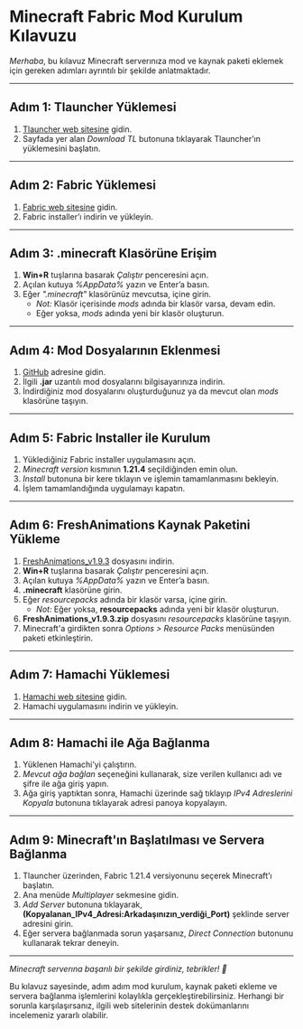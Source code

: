 # Minecraft Fabric Mod Kurulum Kılavuzu

*Merhaba*, bu kılavuz Minecraft serverınıza mod ve kaynak paketi eklemek için gereken adımları ayrıntılı bir şekilde anlatmaktadır.

---

## Adım 1: Tlauncher Yüklemesi

1. [Tlauncher web sitesine](https://tlauncher.org/en/) gidin.
2. Sayfada yer alan *Download TL* butonuna tıklayarak Tlauncher’ın yüklemesini başlatın.

---

## Adım 2: Fabric Yüklemesi

1. [Fabric web sitesine](https://fabricmc.net/use/installer/) gidin.
2. Fabric installer’ı indirin ve yükleyin.

---

## Adım 3: .minecraft Klasörüne Erişim

1. **Win+R** tuşlarına basarak *Çalıştır* penceresini açın.
2. Açılan kutuya *%AppData%* yazın ve Enter’a basın.
3. Eğer *".minecraft"* klasörünüz mevcutsa, içine girin.  
   - *Not:* Klasör içerisinde *mods* adında bir klasör varsa, devam edin.  
   - Eğer yoksa, *mods* adında yeni bir klasör oluşturun.

---

## Adım 4: Mod Dosyalarının Eklenmesi

1. [GitHub](https://github.com/DeIIy/Minecraft-Mods/tree/main/mods) adresine gidin.
2. İlgili **.jar** uzantılı mod dosyalarını bilgisayarınıza indirin.
3. İndirdiğiniz mod dosyalarını oluşturduğunuz ya da mevcut olan *mods* klasörüne taşıyın.

---

## Adım 5: Fabric Installer ile Kurulum

1. Yüklediğiniz Fabric installer uygulamasını açın.
2. *Minecraft version* kısmının **1.21.4** seçildiğinden emin olun.
3. *Install* butonuna bir kere tıklayın ve işlemin tamamlanmasını bekleyin.
4. İşlem tamamlandığında uygulamayı kapatın.

---

## Adım 6: FreshAnimations Kaynak Paketini Yükleme

1. [FreshAnimations_v1.9.3](https://www.curseforge.com/minecraft/texture-packs/fresh-animations) dosyasını indirin.
2. **Win+R** tuşlarına basarak *Çalıştır* penceresini açın.
3. Açılan kutuya *%AppData%* yazın ve Enter’a basın.
4. **.minecraft** klasörüne girin.
5. Eğer *resourcepacks* adında bir klasör varsa, içine girin.  
   - *Not:* Eğer yoksa, **resourcepacks** adında yeni bir klasör oluşturun.  
6. **FreshAnimations_v1.9.3.zip** dosyasını *resourcepacks* klasörüne taşıyın.
7. Minecraft'a girdikten sonra *Options > Resource Packs* menüsünden paketi etkinleştirin.

---

## Adım 7: Hamachi Yüklemesi

1. [Hamachi web sitesine](https://vpn.net/) gidin.
2. Hamachi uygulamasını indirin ve yükleyin.

---

## Adım 8: Hamachi ile Ağa Bağlanma

1. Yüklenen Hamachi’yi çalıştırın.
2. *Mevcut ağa bağlan* seçeneğini kullanarak, size verilen kullanıcı adı ve şifre ile ağa giriş yapın.
3. Ağa giriş yaptıktan sonra, Hamachi üzerinde sağ tıklayıp *IPv4 Adreslerini Kopyala* butonuna tıklayarak adresi panoya kopyalayın.

---

## Adım 9: Minecraft'ın Başlatılması ve Servera Bağlanma

1. Tlauncher üzerinden, Fabric 1.21.4 versiyonunu seçerek Minecraft’ı başlatın.
2. Ana menüde *Multiplayer* sekmesine gidin.
3. *Add Server* butonuna tıklayarak, **(Kopyalanan_IPv4_Adresi:Arkadaşınızın_verdiği_Port)** şeklinde server adresini girin.
4. Eğer servera bağlanmada sorun yaşarsanız, *Direct Connection* butonunu kullanarak tekrar deneyin.

---

*Minecraft serverına başarılı bir şekilde girdiniz, tebrikler! 🎉*

Bu kılavuz sayesinde, adım adım mod kurulum, kaynak paketi ekleme ve servera bağlanma işlemlerini kolaylıkla gerçekleştirebilirsiniz. Herhangi bir sorunla karşılaşırsanız, ilgili web sitelerinin destek dokümanlarını incelemeniz yararlı olabilir.
